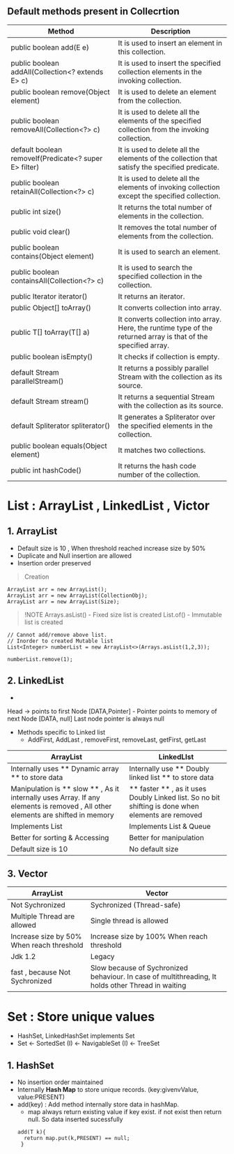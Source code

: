## Default methods present in Collecrtion

| Method | Description |
| --- | ---|
|	public boolean add(E e) |	It is used to insert an element in this collection. |
|	public boolean addAll(Collection<? extends E> c)  |	It is used to insert the specified collection elements in the invoking collection. |
|	public boolean remove(Object element) |	It is used to delete an element from the collection. |
|	public boolean removeAll(Collection<?> c) |	It is used to delete all the elements of the specified collection from the invoking collection. |
|	default boolean removeIf(Predicate<? super E> filter) |	It is used to delete all the elements of the collection that satisfy the specified predicate. |
|	public boolean retainAll(Collection<?> c) |	It is used to delete all the elements of invoking collection except the specified collection. |
|	public int size() |	It returns the total number of elements in the collection. |
|	public void clear() |  It removes the total number of elements from the collection. |
|	public boolean contains(Object element) |	It is used to search an element. |
|	public boolean containsAll(Collection<?> c) |	It is used to search the specified collection in the collection. |
|	public Iterator iterator() |	It returns an iterator. |
|	public Object[] toArray() |	It converts collection into array. |
|	public <T> T[] toArray(T[] a) |	It converts collection into array. Here, the runtime type of the returned array is that of the specified array. |
|	public boolean isEmpty() |	It checks if collection is empty. |
|	default Stream<E> parallelStream() |	It returns a possibly parallel Stream with the collection as its source. |
|	default Stream<E> stream() |	It returns a sequential Stream with the collection as its source. |
|	default Spliterator<E> spliterator() |	It generates a Spliterator over the specified elements in the collection. |
|	public boolean equals(Object element) |	It matches two collections. |
|	public int hashCode() |	It returns the hash code number of the collection. |

# List : ArrayList , LinkedList , Victor
## 1. ArrayList 
- Default size is 10 , When threshold reached increase size by 50%
- Duplicate and Null insertion are allowed
- Insertion order preserved

> Creation
```
ArrayList arr = new ArrayList();
ArrayList arr = new ArrayList(CollectionObj);
ArrayList arr = new ArrayList(Size);
```

>!NOTE 
Arrays.asList() - Fixed size list is created 
List.of() - Immutable list is created 

```
// Cannot add/remove above list.
// Inorder to created Mutable list
List<Integer> numberList = new ArrayList<>(Arrays.asList(1,2,3));

numberList.remove(1);
```

## 2. LinkedList 
- 
Head -> points to first
Node [DATA,Pointer] - Pointer points to memory of next Node
[DATA, null] Last node pointer is always null
- Methods specific to Linked list 
	- AddFirst, AddLast , removeFirst, removeLast, getFirst, getLast


| ArrayList | LinkedLIst |
| --- | --- |
| Internally uses ** Dynamic array ** to store data | Internally use ** Doubly  linked list ** to store data |
| Manipulation is ** slow ** , As it internally uses Array. If any elements is removed , All other elements are shifted in memory | ** faster ** , as it uses Doubly Linked list. So no bit shifting is done when elements are removed |
| Implements List | Implements List & Queue
| Better for sorting & Accessing | Better for manipulation | 
| Default size is 10 |  No default size | 


## 3. Vector 

| ArrayList | Vector |
| --- | --- |
| Not Sychronized | Sychronized (Thread-safe) | 
| Multiple Thread are allowed | Single thread is allowed |
| Increase size by 50% When reach threshold | Increase size by 100% When reach threshold | 
| Jdk 1.2 | Legacy |
| fast , because Not Sychronized | Slow because of Sychronized behaviour. In case of multithreading, It holds other Thread in waiting   | 


# Set : Store unique values 
-  HashSet, LinkedHashSet implements Set
-  Set <- SortedSet (I) <- NavigableSet (I) <- TreeSet 

## 1. HashSet 
- No insertion order maintained
- Internally **Hash Map** to store unique records. (key:givenvValue, value:PRESENT)
- add(key) : Add method internally store data in hashMap.
  - map always return existing value if key exist. if not exist then return null. So data inserted sucessfully
  ```
  add(T k){
	return map.put(k,PRESENT) == null;
   }
  ```



